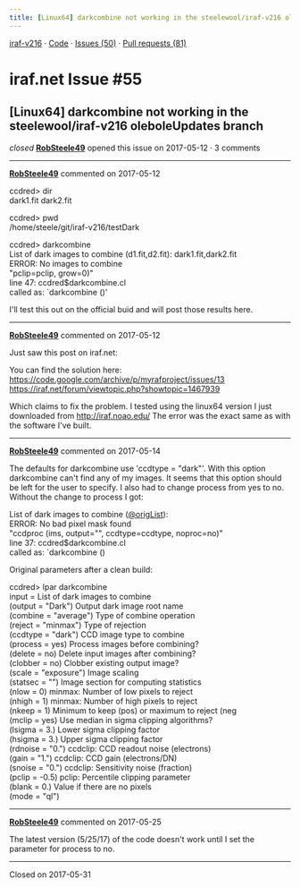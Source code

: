 ```yaml
---
title: [Linux64] darkcombine not working in the steelewool/iraf-v216 oleboleUpdates branch #55
---
```


[iraf-v216](/iraf-v216) · [Code](https://github.com/iraf-community/iraf/tree/iraf-v216) · [Issues (50)](/iraf-v216/issues) · [Pull requests (81)](/iraf-v216/issues/pulls)

# iraf.net Issue #55
## [Linux64] darkcombine not working in the steelewool/iraf-v216 oleboleUpdates branch
*closed* **[RobSteele49](https://github.com/RobSteele49)** opened this issue on 2017-05-12 · 3 comments

- - - -

**[RobSteele49](https://github.com/RobSteele49)** commented on 2017-05-12

ccdred> dir  
dark1.fit  dark2.fit    
  
ccdred> pwd  
/home/steele/git/iraf-v216/testDark  
  
ccdred> darkcombine  
List of dark images to combine (d1.fit,d2.fit): dark1.fit,dark2.fit  
ERROR: No images to combine  
  "pclip=pclip, grow=0)"  
     line 47: ccdred$darkcombine.cl  
     called as: `darkcombine ()'  
  
I'll test this out on the official buid and will post those results here.
- - - -

**[RobSteele49](https://github.com/RobSteele49)** commented on 2017-05-12

Just saw this post on iraf.net:  
  
You can find the solution here:  
https://code.google.com/archive/p/myrafproject/issues/13  
https://iraf.net/forum/viewtopic.php?showtopic=1467939
  
Which claims to fix the problem. I tested using the linux64 version I just downloaded from http://iraf.noao.edu/ The error was the exact same as with the software I've built.
- - - -

**[RobSteele49](https://github.com/RobSteele49)** commented on 2017-05-14

The defaults for darkcombine use 'ccdtype = "dark"'. With this option darkcombine can't find any of my images. It seems that this option should be left for the user to specify. I also had to change process from yes to no. Without the change to process I got:  
  
List of dark images to combine ([@origList](https://github.com/origList)):   
ERROR: No bad pixel mask found  
  "ccdproc (ims, output="", ccdtype=ccdtype, noproc=no)"  
     line 37: ccdred$darkcombine.cl  
     called as: `darkcombine ()  
  
Original parameters after a clean build:  
  
ccdred> lpar darkcombine  
        input =                 List of dark images to combine  
      (output = "Dark")         Output dark image root name  
     (combine = "average")      Type of combine operation  
      (reject = "minmax")       Type of rejection  
     (ccdtype = "dark")         CCD image type to combine  
     (process = yes)            Process images before combining?  
      (delete = no)             Delete input images after combining?  
     (clobber = no)             Clobber existing output image?  
       (scale = "exposure")     Image scaling  
     (statsec = "")             Image section for computing statistics  
        (nlow = 0)              minmax: Number of low pixels to reject  
       (nhigh = 1)              minmax: Number of high pixels to reject  
       (nkeep = 1)              Minimum to keep (pos) or maximum to reject (neg  
       (mclip = yes)            Use median in sigma clipping algorithms?  
      (lsigma = 3.)             Lower sigma clipping factor  
      (hsigma = 3.)             Upper sigma clipping factor  
     (rdnoise = "0.")           ccdclip: CCD readout noise (electrons)  
        (gain = "1.")           ccdclip: CCD gain (electrons/DN)  
      (snoise = "0.")           ccdclip: Sensitivity noise (fraction)  
       (pclip = -0.5)           pclip: Percentile clipping parameter  
       (blank = 0.)             Value if there are no pixels  
        (mode = "ql") 
- - - -

**[RobSteele49](https://github.com/RobSteele49)** commented on 2017-05-25

The latest version (5/25/17) of the code doesn't work until I set the parameter for process to no.

- - - -

Closed on 2017-05-31
